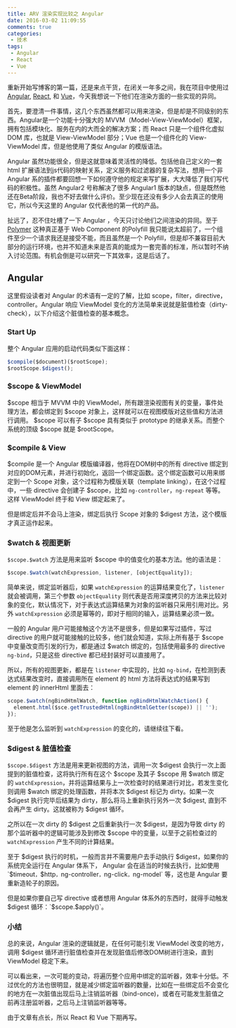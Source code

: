 ```yaml
---
title: ARV 渲染实现比较之 Angular
date: 2016-03-02 11:09:55
comments: true
categories:
 - 技术
tags:
 - Angular
 - React
 - Vue
---
```


重新开始写博客的第一篇，还是来点干货，在闭关一年多之间，我在项目中使用过 [Angular][1], [React][2], 和 [Vue][3]，今天我想说一下他们在渲染方面的一些实现的异同。

<!--more-->

首先，要澄清一件事情，这几个东西虽然都可以用来渲染，但是却是不同级别的东西。Angular是一个功能十分强大的 MVVM（Model-View-ViewModel）框架，拥有包括模块化、服务在内的大而全的解决方案；而 React 只是一个组件化虚拟 DOM 库，也就是 View-ViewModel 部分；Vue 也是一个组件化的 View-ViewModel 库，但是他使用了类似 Angular 的模版语法。

Angular 虽然功能很全，但是这就意味着灵活性的降低。包括他自己定义的一套 html 扩展语法到js代码的映射关系，定义服务和过滤器的复杂写法，想用一个非 Angular 系的插件都要回想一下如何遵守他的规定来写扩展，大大降低了我们写代码的积极性。虽然 Angular2 号称解决了很多 Angular1 版本的缺点，但是既然他还在Beta阶段，我也不好去做什么评价。至少现在还没有多少人会去真正的使用它，所以今天这里的 Angular 仅代表他的第一代的产品。

扯远了，忍不住吐槽了一下 Angular ，今天只讨论他们之间渲染的异同。至于 [Polymer][4] 这种真正基于 Web Component 的Polyfill 我只能说太超前了，一个组件至少一个请求我还是接受不能，而且虽然是一个 Polyfill，但是却不兼容目前大部分的运行环境，也并不知道未来是否真的能成为一套完善的标准，所以暂时不纳入讨论范围。有机会倒是可以研究一下其效率，这是后话了。

## Angular

这里假设读者对 Angular 的术语有一定的了解，比如 scope，filter，directive，controller。Angular 响应 ViewModel 变化的方法简单来说就是脏值检查（dirty-check），以下介绍这个脏值检查的基本概念。

### Start Up

整个 Angular 应用的启动代码类似下面这样：

```js
$compile($document)($rootScope);
$rootScope.$digest();
```

### $scope & ViewModel

$scope 相当于 MVVM 中的 ViewModel，所有跟渲染视图有关的变量，事件处理方法，都会绑定到 $scope 对象上，这样就可以在视图模版对这些值和方法进行调用。 $scope 可以有子 $scope 具有类似于 prototype 的继承关系。而整个系统的顶级 $scope 就是 $rootScope。

### $compile & View

$compile 是一个 Angular 模版编译器，他将在DOM树中的所有 directive 绑定到对应的DOM元素，并进行初始化，返回一个绑定函数。这个绑定函数可以用来绑定到一个 Scope 对象，这个过程称为模版关联（template linking），在这个过程中，一些 directive 会创建子 $scope，比如 `ng-controller`，`ng-repeat` 等等。这样 ViewModel 终于和 View 绑定起来了。

但是绑定后并不会马上渲染，绑定后执行 Scope 对象的 $digest 方法，这个模版才真正运作起来。

### $watch & 视图更新

`$scope.$watch` 方法是用来监听 $scope 中的值变化的基本方法。他的语法是：

``` js
$scope.$watch(watchExpression, listener, [objectEquality]);
```

简单来说，绑定监听器后，如果 `watchExpression` 的运算结果变化了，`listener` 就会被调用，第三个参数 `objectEquality` 则代表是否用深度拷贝的方法来比较对象的变化，默认情况下，对于表达式运算结果为对象的监听器只采用引用对比。另外 `watchExpression` 必须是幂等的，即对于相同的输入，运算结果必须一致。

一般的 Angular 用户可能接触这个方法不是很多，但是如果写过插件，写过 directive 的用户就可能接触的比较多，他们就会知道，实际上所有基于 $scope 中变量改变而引发的行为，都是通过 $watch 绑定的，包括使用最多的 directive `ng-bind`，只是这些 directive 都已经封装好可以直接用了。

所以，所有的视图更新，都是在 `listener` 中实现的，比如 `ng-bind`，在检测到表达式结果改变时，直接调用所在 element 的 html 方法将表达式的结果写到 element 的 innerHtml 里面去：

```js
scope.$watch(ngBindHtmlWatch, function ngBindHtmlWatchAction() {
  element.html($sce.getTrustedHtml(ngBindHtmlGetter(scope)) || '');
});
```

至于他是怎么监听到 `watchExpression` 的变化的，请继续往下看。

### $digest & 脏值检查

`$scope.$digest` 方法是用来更新视图的方法，调用一次 $digest 会执行一次上面提到的脏值检查，这将执行所有在这个 $scope 及其子 $scope 用 $watch 绑定的 `watchExpression`，并将运算结果与上一次检查时的结果进行对比，若发生变化则调用 $watch 绑定的处理函数，并将本次 $digest 标记为 dirty。如果一次 $digest 执行完毕后结果为 dirty，那么将马上重新执行另外一次 $digest, 直到不会再产生 dirty。这就被称为 $digest 循环。

之所以在一次 dirty 的 $digest 之后重新执行一次 $digest，是因为导致 dirty 的那个监听器中的逻辑可能涉及到修改 $scope 中的变量，以至于之前检查过的 `watchExpression` 产生不同的计算结果。

至于 $digest 执行的时机，一般而言并不需要用户去手动执行 $digest，如果你的系统完全运行在 Angular 体系下， Angular 会在适当的时候去执行，比如使用 `$timeout`，`$http`，`ng-controller`，`ng-click`，`ng-model` 等，这也是 Angular 要重新造轮子的原因。

但是如果你要自己写 directive 或者想用 Angular 体系外的东西时，就得手动触发 $digest 循环：`$scope.$apply()`。

### 小结

总的来说，Angular 渲染的逻辑就是，在任何可能引发 ViewModel 改变的地方，调用 $digest 循环进行脏值检查并在发现脏值后修改DOM树进行渲染，直到 ViewModel 稳定下来。

可以看出来，一次可能的变动，将遍历整个应用中绑定的监听器，效率十分低。不过优化的方法也很明显，就是减少绑定监听器的数量，比如在一些绑定后不会变化的地方在一次脏值出现后马上注销监听器（bind-once)，或者在可能发生脏值之前再注册监听器，之后马上注销监听器等等。

由于文章有点长，所以 React 和 Vue 下期再写。


[1]: https://angular.io
[2]: https://facebook.github.io/react
[3]: http://vuejs.org/
[4]: https://www.polymer-project.org/1.0/
